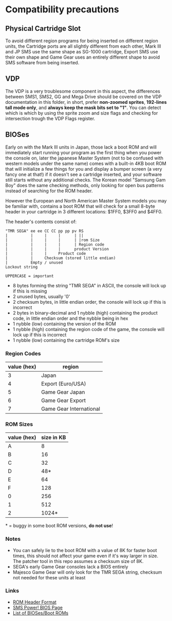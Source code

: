 # Compatibility precautions

## Physical Cartridge Slot
To avoid different region programs for being inserted on different region units, the Cartridge ports are all slightly different from each other, Mark III and JP SMS use the same shape as SG-1000 cartridge, Export SMS use their own shape and Game Gear uses an entirely different shape to avoid SMS software from being inserted.

## VDP
The VDP is a very troublesome component in this aspect, the differences between SMS1, SMS2, GG and Mega Drive should be covered on the VDP documentation in this folder, in short, prefer **non-zoomed sprites**, **192-lines tall mode only**, and **always keep the mask bits set to "1"**. You can detect which is which by using the sprite zoom and size flags and checking for intersection trough the VDP Flags register.

## BIOSes
Early on with the Mark III units in Japan, those lack a boot ROM and will immediately start running your program as the first thing when you power the console on, later the japanese Master System (not to be confused with western models under the same name) comes with a built-in 4KB boot ROM that will initialize a few things for you and display a bumper screen (a very fancy one at that!) if it doesn't see a cartridge inserted, and your software still starts without any additional checks. The Korean model "Samsung Gam Boy" does the same checking methods, only looking for open bus patterns instead of searching for the ROM header.

However the European and North American Master System models you may be familiar with, contains a boot ROM that will check for a small 8-byte header in your cartridge in 3 different locations: $1FF0, $3FF0 and $4FF0.

The header's contents consist of:
```
"TMR SEGA" ee ee CC CC pp pp pv RS
|          |     |     |      | ||
|          |     |     |      | |rom Size
|          |     |     |      | Region code
|          |     |     |      product Version
|          |     |     Product code
|          |     Checksum (stored little endian)
|          Empty / unused
Lockout string

UPPERCASE = important

```

- 8 bytes forming the string "TMR SEGA" in ASCII, the console will lock up if this is missing
- 2 unused bytes, usually '0'
- 2 checksum bytes, in little endian order, the console will lock up if this is incorrect
- 2 bytes in binary-decimal and 1 nybble (high) containing the product code, in little endian order and the nybble being in hex
- 1 nybble (low) containing the version of the ROM
- 1 nybble (high) containing the region code of the game, the console will lock up if this is incorrect
- 1 nybble (low) containing the cartridge ROM's size

### Region Codes
|value (hex)|region|
|-|-|
|3|Japan|
|4|Export (Euro/USA)|
|5|Game Gear Japan|
|6|Game Gear Export|
|7|Game Gear International|

### ROM Sizes
|value (hex)|size in KB|
|-|-|
|A|8|
|B|16|
|C|32|
|D|48*|
|E|64|
|F|128|
|0|256|
|1|512|
|2|1024*|

\* = buggy in some boot ROM versions, **do not use**!

### Notes
- You can safely lie to the boot ROM with a value of 8K for faster boot times, this should not affect your game even if it's way larger in size. The patcher tool in this repo assumes a checksum size of 8K.
- SEGA's early Game Gear consoles lack a BIOS entirely
- Majesco Game Gear will only look for the TMR SEGA string, checksum not needed for these units at least

### Links
- [ROM Header Format](https://www.smspower.org/Development/ROMHeader)
- [SMS Power! BIOS Page](https://www.smspower.org/Development/BIOS)
- [List of BIOSes/Boot ROMs](https://www.smspower.org/Development/BIOSes)